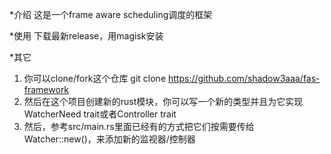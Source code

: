 *介绍
这是一个frame aware scheduling调度的框架

*使用
下载最新release，用magisk安装

*其它
1. 你可以clone/fork这个仓库
git clone https://github.com/shadow3aaa/fas-framework
2. 然后在这个项目创建新的rust模块，你可以写一个新的类型并且为它实现WatcherNeed trait或者Controller trait
3. 然后，参考src/main.rs里面已经有的方式把它们按需要传给Watcher::new()，来添加新的监视器/控制器
